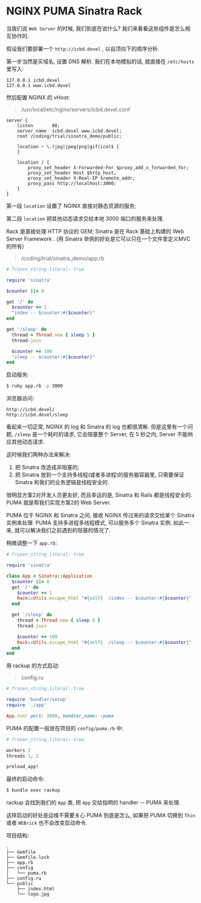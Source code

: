 # NGINX PUMA Sinatra Rack

当我们说 `Web Server` 的时候, 我们到底在说什么? 我们来看看这些组件是怎么相互协作的.

假设我们要部署一个 `http://icbd.devel` , 以自顶向下的顺序分析.

第一步当然是买域名, 设置 DNS 解析. 我们在本地模拟的话, 就直接在 `/etc/hosts` 里写入:

```text
127.0.0.1 icbd.devel
127.0.0.1 www.icbd.devel
```

然后配置 NGINX 的 vHost:

> /usr/local/etc/nginx/servers/icbd.devel.conf

```text
server {
    listen       80;
    server_name  icbd.devel www.icbd.devel;
    root /coding/trial/sinatra_demo/public;

    location ~ \.(jpg|jpeg|png|gif|ico)$ {
    }

    location / {
        proxy_set_header X-Forwarded-For $proxy_add_x_forwarded_for;
        proxy_set_header Host $http_host;
        proxy_set_header X-Real-IP $remote_addr;
        proxy_pass http://localhost:3000;
    }
}
```

第一段 `location` 设置了 NGINX 直接对静态资源的服务;

第二段 `location` 把其他动态请求交给本地 3000 端口的服务来处理.

Rack 是直接处理 HTTP 协议的 GEM; Sinatra 是在 Rack 基础上构建的 Web Server Framework .
(用 Sinatra 举例的好处是它可以只在一个文件里定义MVC的所有)

> /coding/trial/sinatra_demo/app.rb

```ruby
# frozen_string_literal: true

require 'sinatra'

$counter ||= 0

get '/' do
  $counter += 1
  "index -- $counter:#{$counter}"
end

get '/sleep' do
  thread = Thread.new { sleep 5 }
  thread.join

  $counter += 100
  "sleep -- $counter:#{$counter}"
end

``` 

启动服务:

```bash
$ ruby app.rb -p 3000
```

浏览器访问:

```text
http://icbd.devel/
http://icbd.devel/sleep
```

看起来一切正常, NGINX 的 log 和 Sinatra 的 log 也都很清晰.
但是这里有一个问题, `/sleep` 是一个耗时的请求, 它会阻塞整个 Server, 在 5 秒之内, Server 不能响应其他动态请求.

这时候我们两种办法来解决:
1) 把 Sinatra 改造成非阻塞的; 
2) 把 Sinatra 放到一个支持多线程(或者多进程)的服务器容器里, 只需要保证 Sinatra 和我们的业务逻辑是线程安全的.

很明显方案2对开发人员更友好, 而且幸运的是, Sinatra 和 Rails 都是线程安全的. PUMA 就是帮我们实现方案2的 Web Server.
 
PUMA 位于 NGINX 和 Sinatra 之间, 接收 NGINX 传过来的请求交给某个 Sinatra 实例来处理.
PUMA 支持多进程多线程模式, 可以服务多个 Sinatra 实例. 如此一来, 就可以解决我们之前遇到的阻塞的情况了.

稍微调整一下 `app.rb`:
```ruby
# frozen_string_literal: true

require 'sinatra'

class App < Sinatra::Application
  $counter ||= 0
  get '/' do
    $counter += 1
    Rack::Utils.escape_html "#{self}  /index -- $counter:#{$counter}"
  end

  get '/sleep' do
    thread = Thread.new { sleep 5 }
    thread.join

    $counter += 100
    Rack::Utils.escape_html "#{self}  /sleep -- $counter:#{$counter}"
  end
end


```

用 rackup 的方式启动:

> config.ru

```ruby
# frozen_string_literal: true

require 'bundler/setup'
require './app'

App.run! port: 3000, handler_name: :puma

```

PUMA 的配置一般放在项目的 `config/puma.rb` 中:

```ruby
# frozen_string_literal: true

workers 2
threads 1, 2

preload_app!

```

最终的启动命令:

```bash
$ bundle exec rackup
```

rackup 会找到我们的 `App` 类, 把 `App` 交给指明的 handler -- PUMA 来处理.

这样启动的好处是运维不需要关心 PUMA 到底是怎么, 如果把 PUMA 切换到 `Thin` 或者 `WEBrick` 也不会改变启动命令.

项目结构:

```text
.
├── Gemfile
├── Gemfile.lock
├── app.rb
├── config
│   └── puma.rb
├── config.ru
└── public
    ├── index.html
    └── logo.jpg

```
